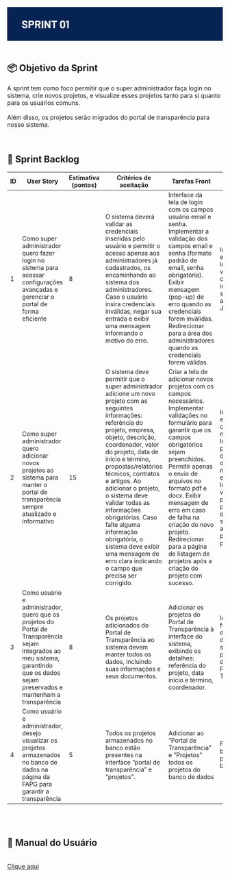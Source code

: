 <div align="center">
  <img alt="logo" src="documents/sprint_01.png"
</div>
  
<br>
<br>

<div align="left">
  
## 📦 Objetivo da Sprint
A sprint tem como foco permitir que o super administrador faça login no sistema, crie novos projetos, e visualize esses projetos tanto para si quanto para os usuários comuns. 
<br>
<br>
Além disso, os projetos serão migrados do portal de transparência para nosso sistema.

</div>

<br>

<div align="left">

## 📖 Sprint Backlog

| ID | User Story | Estimativa (pontos) | Critérios de aceitação | Tarefas Front | Tarefas Back | Tarefas BD |
|----|------------------|------------------------|----------------------------|-------------------|------------------|----------------|
| 1  | Como super administrador quero fazer login no sistema para acessar configurações avançadas e gerenciar o portal de forma eficiente | 8 | O sistema deverá validar as credenciais inseridas pelo usuário e permitir o acesso apenas aos administradores já cadastrados, os encaminhando ao sistema dos administradores. Caso o usuário insira credenciais inválidas, negar sua entrada e exibir uma mensagem informando o motivo do erro. | Interface da tela de login com os campos usuário email e senha. Implementar a validação dos campos email e senha (formato padrão de email, senha obrigatória). Exibir mensagem (pop-up) de erro quando as credenciais forem inválidas. Redirecionar para a área dos administradores quando as credenciais forem válidas. | Implementar endpoint de login com verificação de credenciais e integrar o sistema de autenticação JWT. | Criar tabela de super administradores e armazenar seus tokens de sessão/JWT. |
| 2  | Como super administrador quero adicionar novos projetos ao sistema para manter o portal de transparência sempre atualizado e informativo | 15 | O sistema deve permitir que o super administrador adicione um novo projeto com as seguintes informações: referência do projeto, empresa, objeto, descrição, coordenador, valor do projeto, data de início e término, propostas/relatórios técnicos, contratos e artigos. Ao adicionar o projeto, o sistema deve validar todas as informações obrigatórias. Caso falte alguma informação obrigatória, o sistema deve exibir uma mensagem de erro clara indicando o campo que precisa ser corrigido. | Criar a tela de adicionar novos projetos com os campos necessários. Implementar validações no formulário para garantir que os campos obrigatórios sejam preenchidos. Permitir apenas o envio de arquivos no formato pdf e docx. Exibir mensagem de erro em caso de falha na criação do novo projeto. Redirecionar para a página de listagem de projetos após a criação do projeto com sucesso. | Implementar endpoint de criação de novos projetos. Integrar lógica para informar qual situação do projeto o novo projeto se encaixa. Implementar verificação de permissões para garantir que apenas super administradores possam criar projetos. | Criar tabela de Projetos com os campos necessários. Garantir que o esquema do banco de dados inclua validações para os campos obrigatórios. |
| 3  | Como usuário e administrador, quero que os projetos do Portal de Transparência sejam integrados ao meu sistema, garantindo que os dados sejam preservados e mantenham a transparência | 8 | Os projetos adicionados do Portal de Transparência ao sistema devem manter todos os dados, incluindo suas informações e seus documentos. | Adicionar os projetos do Portal de Transparência à interface do sistema, exibindo os detalhes: referência do projeto, data início e término, coordenador. | Implementar a funcionalidade de raspagem de dados (web scraping) dos projetos diretamente do Portal de Transparência. | Adicionar os projetos extraídos do Portal de Transparência ao banco de dados do sistema. |
| 4  | Como usuário e administrador, desejo visualizar os projetos armazenados no banco de dados na página da FAPG para garantir a transparência | 5 | Todos os projetos armazenados no banco estão presentes na interface “portal de transparência” e “projetos”. | Adicionar ao “Portal de Transparência” e “Projetos” todos os projetos do banco de dados | Função para buscar todos os projetos do banco. | 

</div>

<br>
<br>

<div align="left">
  
## 📄 Manual do Usuário
<br>
<a href="https://github.com/A-Sync-Fatec/api-fatec-3sem-24/blob/main/documents/manualDoUsuario-1sprint.pdf">Clique aqui</a>

</div>

